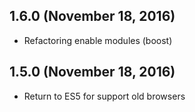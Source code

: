 ## 1.6.0 (November 18, 2016)
- Refactoring enable modules (boost)

## 1.5.0 (November 18, 2016)
- Return to ES5 for support old browsers